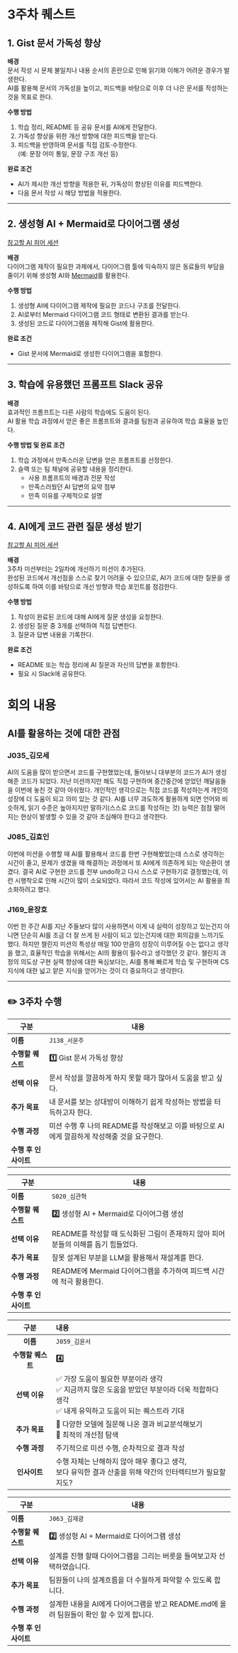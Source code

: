 # 3주차 퀘스트

## 1. Gist 문서 가독성 향상

**배경**  
문서 작성 시 문체 불일치나 내용 순서의 혼란으로 인해 읽기와 이해가 어려운 경우가 발생한다.  
AI를 활용해 문서의 가독성을 높이고, 피드백을 바탕으로 이후 더 나은 문서를 작성하는 것을 목표로 한다.

**수행 방법**

1. 학습 정리, README 등 공유 문서를 AI에게 전달한다.
2. 가독성 향상을 위한 개선 방향에 대한 피드백을 받는다.
3. 피드백을 반영하여 문서를 직접 검토·수정한다.  
   (예: 문장 어미 통일, 문장 구조 개선 등)

**완료 조건**

- AI가 제시한 개선 방향을 적용한 뒤, 가독성이 향상된 이유를 피드백한다.
- 다음 문서 작성 시 해당 방법을 적용한다.

---

## 2. 생성형 AI + Mermaid로 다이어그램 생성

[참고할 AI 피어 세션](https://lucas.codesquad.kr/boostcamp-2025/digest/u/be519e3cb38b87386c5c1f724b41f25f:3bda3106f16ab48b9552b8abea9cd4a7)

**배경**  
다이어그램 제작이 필요한 과제에서, 다이어그램 툴에 익숙하지 않은 동료들의 부담을 줄이기 위해 생성형 AI와 [Mermaid](https://mermaid.js.org/)를 활용한다.

**수행 방법**

1. 생성형 AI에 다이어그램 제작에 필요한 코드나 구조를 전달한다.
2. AI로부터 Mermaid 다이어그램 코드 형태로 변환된 결과를 받는다.
3. 생성된 코드로 다이어그램을 제작해 Gist에 활용한다.

**완료 조건**

- Gist 문서에 Mermaid로 생성한 다이어그램을 포함한다.

---

## 3. 학습에 유용했던 프롬프트 Slack 공유

**배경**  
효과적인 프롬프트는 다른 사람의 학습에도 도움이 된다.  
AI 활용 학습 과정에서 얻은 좋은 프롬프트와 결과를 팀원과 공유하여 학습 효율을 높인다.

**수행 방법 및 완료 조건**

1. 학습 과정에서 만족스러운 답변을 얻은 프롬프트를 선정한다.
2. 슬랙 또는 팀 채널에 공유할 내용을 정리한다.
   - 사용 프롬프트의 배경과 전문 작성
   - 만족스러웠던 AI 답변의 요약 첨부
   - 만족 이유를 구체적으로 설명

---

## 4. AI에게 코드 관련 질문 생성 받기

[참고할 AI 피어 세션](https://lucas.codesquad.kr/boostcamp-2025/digest/u/4dcc8f92951bf9932aaa4198f166e4ed:c52e710bf74a036f23644fbf428bf6fd)

**배경**  
3주차 미션부터는 2일차에 개선하기 미션이 추가된다.  
완성된 코드에서 개선점을 스스로 찾기 어려울 수 있으므로, AI가 코드에 대한 질문을 생성하도록 하여 이를 바탕으로 개선 방향과 학습 포인트를 점검한다.

**수행 방법**

1. 작성이 완료된 코드에 대해 AI에게 질문 생성을 요청한다.
2. 생성된 질문 중 3개를 선택하여 직접 답변한다.
3. 질문과 답변 내용을 기록한다.

**완료 조건**

- README 또는 학습 정리에 AI 질문과 자신의 답변을 포함한다.
- 필요 시 Slack에 공유한다.

# 회의 내용

## AI를 활용하는 것에 대한 관점

### J035\_김모세

AI의 도움을 많이 받으면서 코드를 구현했었는데, 돌아보니 대부분의 코드가 AI가 생성해준 코드가 되었다. 지난 미션까지만 해도 직접 구현하며 중간중간에 얻었던 깨달음들을 이번에 놓친 것 같아 아쉬웠다. 개인적인 생각으로는 직접 코드를 작성하는게 개인의 성장에 더 도움이 되고 의미 있는 것 같다. AI를 너무 과도하게 활용하게 되면 언어와 비슷하게, 읽기 수준은 높아지지만 말하기(스스로 코드를 작성하는 것) 능력은 점점 떨어지는 현상이 발생할 수 있을 것 같아 조심해야 한다고 생각한다.

### J085\_김효인

이번에 미션을 수행할 때 AI를 활용해서 코드를 한번 구현해봤었는데 스스로 생각하는 시간이 줄고, 문제가 생겼을 때 해결하는 과정에서 또 AI에게 의존하게 되는 악순환이 생겼다. 결국 AI로 구현한 코드를 전부 undo하고 다시 스스로 구현하기로 결정했는데, 이런 시행착오로 인해 시간이 많이 소요되었다. 따라서 코드 작성에 있어서는 AI 활용을 최소화하려고 했다.

### J169\_윤장호

이번 한 주간 AI를 지난 주들보다 많이 사용하면서 이게 내 실력이 성장하고 있는건지 아니면 단순히 AI를 조금 더 잘 쓰게 된 사람이 되고 있는건지에 대한 회의감을 느끼기도 했다. 하지만 챌린지 미션의 특성상 매일 100 만큼의 성장이 이루어질 수는 없다고 생각을 했고, 효율적인 학습을 위해서는 AI의 활용이 필수라고 생각했던 것 같다. 챌린지 과정의 의도상 구현 실력 향상에 대한 욕심보다는, AI를 통해 빠르게 학습 및 구현하며 CS 지식에 대한 넓고 얕은 지식을 얻어가는 것이 더 중요하다고 생각한다.


---

## ✏️ 3주차 수행


| 구분 | 내용 |
| --- | --- |
| **이름** | `J138_서윤주` |
| **수행할 퀘스트** | **1️⃣** Gist 문서 가독성 향상 |
| **선택 이유** | 문서 작성을 깔끔하게 하지 못할 때가 많아서 도움을 받고 싶다. |
| **추가 목표** | 내 문서를 보는 상대방이 이해하기 쉽게 작성하는 방법을 터득하고자 한다. |
| **수행 과정** | 미션 수행 후 나의 README를 작성해보고 이를 바탕으로 AI에게 깔끔하게 작성해줄 것을 요구한다. |
| **수행 후 인사이트** |  |

| 구분 | 내용 |
| --- | --- |
| **이름** | `S020_심관혁` |
| **수행할 퀘스트** | **2️⃣** 생성형 AI + Mermaid로 다이어그램 생성 |
| **선택 이유** | README를 작성할 때 도식화된 그림이 존재하지 않아 피어분들의 이해를 돕기 힘들었다. |
| **추가 목표** | 잘못 설계된 부분을 LLM을 활용해서 재설계를 한다. |
| **수행 과정** | README에 Mermaid 다이어그램을 추가하여 피드백 시간에 적극 활용한다. |
| **수행 후 인사이트** |  |

|       구분        | 내용                                                                                                                                                    |
| :---------------: | :------------------------------------------------------------------------------------------------------------------------------------------------------ |
|     **이름**      | `J059_김윤서`                                                                                                                                           |
| **수행할 퀘스트** | **4️⃣**                                                                                                                                      |     |
|   **선택 이유**   | ✅ 가장 도움이 필요한 부분이라 생각 <br/>✅ 지금까지 많은 도움을 받았던 부분이라 더욱 적합하다 생각 <br/>✅ 내게 유익하고 도움이 되는 퀘스트라 기대 |
|   **추가 목표**   | 🔎 다양한 모델에 질문해 나온 결과 비교분석해보기 <br/>🔎 최적의 개선점 탐색         |
|   **수행 과정**   | 주기적으로 미션 수행, 순차적으로 결과 작성                                                                                                              |
|   **인사이트**    | 수행 자체는 난해하지 않아 매우 좋다고 생각, <br/>보다 유익한 결과 산출을 위해 약간의 인터렉티브가 필요할지도?                                           |

| 구분 | 내용 |
| --- | --- |
| **이름** | `J063_김재광` |
| **수행할 퀘스트** | **2️⃣** 생성형 AI + Mermaid로 다이어그램 생성 |
| **선택 이유** | 설계를 진행 할때 다이어그램을 그리는 버릇을 들여보고자 선택하였습니다. |
| **추가 목표** | 팀원들이 나의 설계흐름을 더 수월하게 파악할 수 있도록 합니다. |
| **수행 과정** | 설계한 내용을 AI에게 다이어그램을 받고 README.md에 올려 팀원들이 확인 할 수 있게 합니다.  |
| **수행 후 인사이트** |  |
